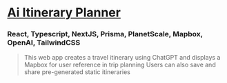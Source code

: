 # [Ai Itinerary Planner](https://ai-itinerary-planner.vercel.app/)

### React, Typescript, NextJS, Prisma, PlanetScale, Mapbox, OpenAI, TailwindCSS
> This web app creates a travel itinerary using ChatGPT and displays a Mapbox
  for user reference in trip planning
> Users can also save and share pre-generated static itineraries 
